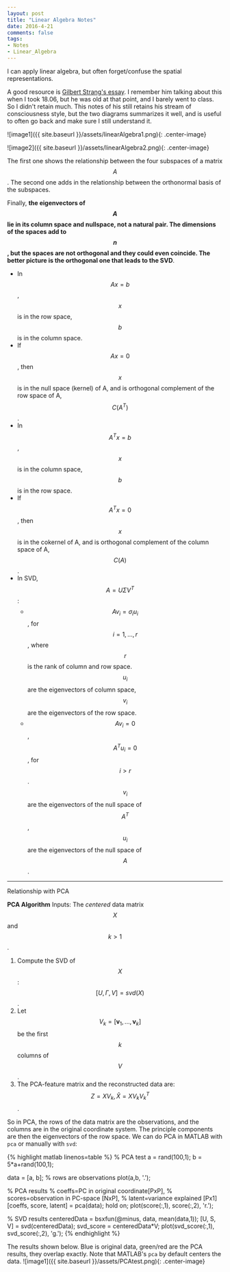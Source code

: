 ```yaml
---
layout: post
title: "Linear Algebra Notes"
date: 2016-4-21
comments: false
tags:
- Notes
- Linear_Algebra
---
```


I can apply linear algebra, but often forget/confuse the spatial representations.

A good resource is [Gilbert Strang's essay](http://web.mit.edu/18.06/www/Essays/newpaper_ver3.pdf). I remember him talking about this when I took 18.06, but he was old at that point, and I barely went to class. So I didn't retain much. This notes of his still retains his stream of consciousness style, but the two diagrams summarizes it well, and is useful to often go back and make sure I still understand it.

![image1]({{ site.baseurl }}/assets/linearAlgebra1.png){: .center-image}

![image2]({{ site.baseurl }}/assets/linearAlgebra2.png){: .center-image}

The first one shows the relationship between the four subspaces of a matrix $$A$$. The second one adds in the relationship between the orthonormal basis of the subspaces.

Finally, **the eigenvectors of $$A$$ lie in its column space and nullspace, not a natural pair. The dimensions of the spaces add to $$n$$, but the spaces are not orthogonal and they could even coincide. The better picture is the orthogonal one that leads to the SVD**.

* In $$Ax=b$$, $$x$$ is in the row space, $$b$$ is in the column space.
* If $$Ax=0$$, then $$x$$ is in the null space (kernel) of A, and is orthogonal complement of the row space of A, $$C(A^T)$$.
* In $$A^Tx=b$$, $$x$$ is in the column space, $$b$$ is in the row space.
* If $$A^Tx=0$$, then $$x$$ is in the cokernel of A, and is orthogonal complement of the column space of A, $$C(A)$$.
* In SVD, $$A=U \Sigma V^T$$:
    * $$Av_i=\sigma_i u_i$$, for $$i=1,...,r$$, where $$r$$ is the rank of column and row space. 
      $$u_i$$ are the eigenvectors of column space, 
      $$v_i$$ are the eigenvectors of the row space.
    * $$Av_i=0$$, $$A^Tu_i=0$$, for $$i>r$$. 
      $$v_i$$ are the eigenvectors of the null space of $$A^T$$, 
      $$u_i$$ are the eigenvectors of the null space of $$A$$.

***
Relationship with PCA

**PCA Algorithm**
Inputs: The *centered* data matrix $$X$$ and $$k\gt1$$.
1. Compute the SVD of $$X$$: $$[U,\Gamma,V]=svd(X)$$.
2. Let $$V_k=[\mathbf{v}_1,...,\mathbf{v}_k]$$ be the first $$k$$ columns of $$V$$.
3. The PCA-feature matrix and the reconstructed data are:
            $$Z=XV_k, \hat{X}=XV_kV_k^T$$.

So in PCA, the rows of the data matrix are the observations, and the columns are in the original coordinate system. The principle components are then the eigenvectors of the row space. We can do PCA in MATLAB with `pca` or manually with `svd`:

{% highlight matlab linenos=table %}
% PCA test
a = rand(100,1);
b = 5*a+rand(100,1);

data = [a, b];  % rows are observations
plot(a,b, '.');


% PCA results
% coeffs=PC in original coordinate[PxP], 
% scores=observation in PC-space [NxP], 
% latent=variance explained [Px1]
[coeffs, score, latent] = pca(data);
hold on;
plot(score(:,1), score(:,2), 'r.');

% SVD results
centeredData = bsxfun(@minus, data, mean(data,1));
[U, S, V] = svd(centeredData);
svd_score = centeredData*V;
plot(svd_score(:,1), svd_score(:,2), 'g.');
{% endhighlight %}

The results shown below. Blue is original data, green/red are the PCA results, they overlap exactly. Note that MATLAB's `pca` by default centers the data.
![image1]({{ site.baseurl }}/assets/PCAtest.png){: .center-image}
